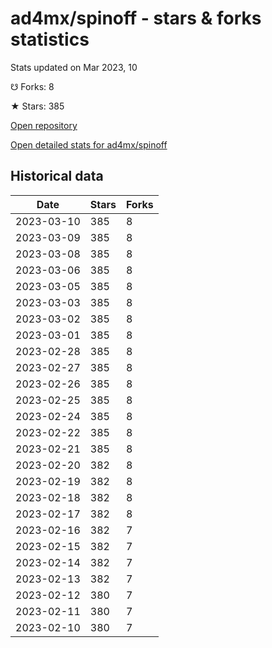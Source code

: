 # ad4mx/spinoff - stars & forks statistics

Stats updated on Mar 2023, 10

☋ Forks: 8

★ Stars: 385

[Open repository](https://github.com/ad4mx/spinoff)

[Open detailed stats for ad4mx/spinoff](https://reviewgithub.com/rep/ad4mx/spinoff)

## Historical data
| Date | Stars | Forks |
|------|-------|-------|
| 2023-03-10 | 385 | 8 | 
| 2023-03-09 | 385 | 8 | 
| 2023-03-08 | 385 | 8 | 
| 2023-03-06 | 385 | 8 | 
| 2023-03-05 | 385 | 8 | 
| 2023-03-03 | 385 | 8 | 
| 2023-03-02 | 385 | 8 | 
| 2023-03-01 | 385 | 8 | 
| 2023-02-28 | 385 | 8 | 
| 2023-02-27 | 385 | 8 | 
| 2023-02-26 | 385 | 8 | 
| 2023-02-25 | 385 | 8 | 
| 2023-02-24 | 385 | 8 | 
| 2023-02-22 | 385 | 8 | 
| 2023-02-21 | 385 | 8 | 
| 2023-02-20 | 382 | 8 | 
| 2023-02-19 | 382 | 8 | 
| 2023-02-18 | 382 | 8 | 
| 2023-02-17 | 382 | 8 | 
| 2023-02-16 | 382 | 7 | 
| 2023-02-15 | 382 | 7 | 
| 2023-02-14 | 382 | 7 | 
| 2023-02-13 | 382 | 7 | 
| 2023-02-12 | 380 | 7 | 
| 2023-02-11 | 380 | 7 | 
| 2023-02-10 | 380 | 7 | 

